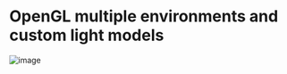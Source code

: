 
#  OpenGL multiple environments and custom light models
![image](https://user-images.githubusercontent.com/56661791/193748559-2d130d68-72a7-4d0d-91cb-a2dfd7f0bd5e.png)
